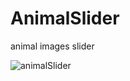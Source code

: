 # AnimalSlider
animal images slider  

![animalSlider](https://user-images.githubusercontent.com/47330825/101399293-53853280-38e0-11eb-8f63-15d32b9f0cb1.png)

